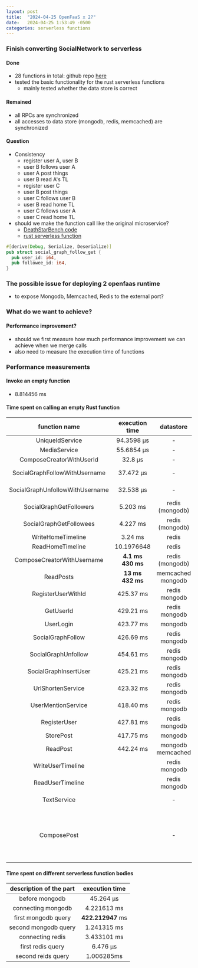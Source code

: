```yaml
---
layout: post
title:  "2024-04-25 OpenFaaS x 2?"
date:   2024-04-25 1:53:49 -0500
categories: serverless functions
---
```


### Finish converting SocialNetwork to serverless
#### Done
- 28 functions in total: github repo [here](https://github.com/zyuxuan0115/faas-test/tree/main/DeathStarBench/social_network_rust)
- tested the basic functionality for the rust serverless functions
	+ mainly tested whether the data store is correct

#### Remained
- all RPCs are synchronized
- all accesses to data store (mongodb, redis, memcached) are synchronized 

#### Question
- Consistency
	+ register user A, user B
  + user B follows user A
  + user A post things
  + user B read A's TL
  + register user C
  + user B post things
  + user C follows user B
  + user B read home TL
  + user C follows user A
  + user C read home TL
- should we make the function call like the original microservice?
	+ [DeathStarBench code](https://github.com/delimitrou/DeathStarBench/blob/master/socialNetwork/src/SocialGraphService/SocialGraphHandler.h#L104 )
  + [rust serverless function](https://github.com/delimitrou/DeathStarBench/blob/master/socialNetwork/src/SocialGraphService/SocialGraphHandler.h#L104)

```rust
#[derive(Debug, Serialize, Deserialize)]
pub struct social_graph_follow_get {
  pub user_id: i64,
  pub followee_id: i64,
}
```

### The possible issue for deploying 2 openfaas runtime
- to expose Mongodb, Memcached, Redis to the external port? 

### What do we want to achieve?
#### Performance improvement?
- should we first measure how much performance improvement we can achieve when we merge calls
- also need to measure the execution time of functions

### Performance measurements
#### Invoke an empty function
- 8.814456 ms

#### Time spent on calling an empty Rust function

| function name   | execution time | datastore | callee functions     |
| :----:          |    :----:   |  :----: | :----: |
| UniqueIdService |  94.3598 μs | - | - |
| MediaService    |  55.6854 μs | - | - |
| ComposeCreatorWithUserId | 32.8 μs | - | - |
| SocialGraphFollowWithUsername | 37.472 μs | - | GetUserId x 2 <br> SocialGraphFollow |
| SocialGraphUnfollowWithUsername | 32.538 μs | - | GetUserId x 2 <br> SocialGraphUnfollow |
| SocialGraphGetFollowers | 5.203 ms | redis <br> (mongodb) | - |
| SocialGraphGetFollowees | 4.227 ms | redis <br> (mongodb) | - |
| WriteHomeTimeline | 3.24 ms | redis | SocialGraphGetFollowers |
| ReadHomeTimeline |  10.1976648 | redis | ReadPosts |
| ComposeCreatorWithUsername | <strong> 4.1 ms <br> 430 ms </strong> | redis <br> (mongodb) | - | 
| ReadPosts | <strong>13 ms <br> 432 ms</strong> | memcached <br> mongodb | - | 
| RegisterUserWithId | 425.37 ms | redis <br> mongodb | - |
| GetUserId | 429.21 ms | redis <br> mongodb | - |
| UserLogin | 423.77 ms | mongodb | SocialGraphInsertUser | 
| SocialGraphFollow | 426.69 ms | redis <br> mongodb | - |
| SocialGraphUnfollow | 454.61 ms | redis <br> mongodb | - |
| SocialGraphInsertUser | 425.21 ms | redis <br> mongodb | - | 
| UrlShortenService | 423.32 ms | redis <br> mongodb | - | 
| UserMentionService | 418.40 ms | redis <br> mongodb | - | 
| RegisterUser | 427.81 ms | redis <br> mongodb | - | 
| StorePost | 417.75 ms | mongodb | - | 
| ReadPost | 442.24 ms | mongodb<br>memcached | - | 
| WriteUserTimeline |  | redis <br> mongodb | - |
| ReadUserTimeline |  | redis <br> mongodb | - |
| TextService |  | - | UrlShortenService <br> UserMentionService |
| ComposePost |  | - | UniqueIdService <br> ComposeCreatorWithUserid<br>TextService<br>MediaService<br>StorePost<br>WriteUserTimeline<br>WriteHomeTimeline | 

#### Time spent on different serverless function bodies

| description of the part | execution time | 
| :----: | :----: |
| before mongodb | 45.264 µs |
| connecting mongodb | 4.221613 ms |
| first mongodb query | <strong>422.212947</strong> ms |
| second mongodb query | 1.241315 ms |
| connecting redis | 3.433101 ms |
| first redis query | 6.476 µs |
| second reids query | 1.006285ms |
